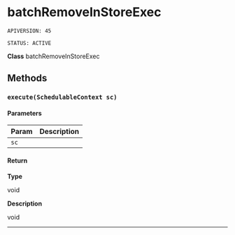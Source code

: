 # batchRemoveInStoreExec

`APIVERSION: 45`

`STATUS: ACTIVE`

**Class** batchRemoveInStoreExec

## Methods
### `execute(SchedulableContext sc)`
#### Parameters

|Param|Description|
|---|---|
|`sc`||

#### Return

**Type**

void

**Description**

void

---
